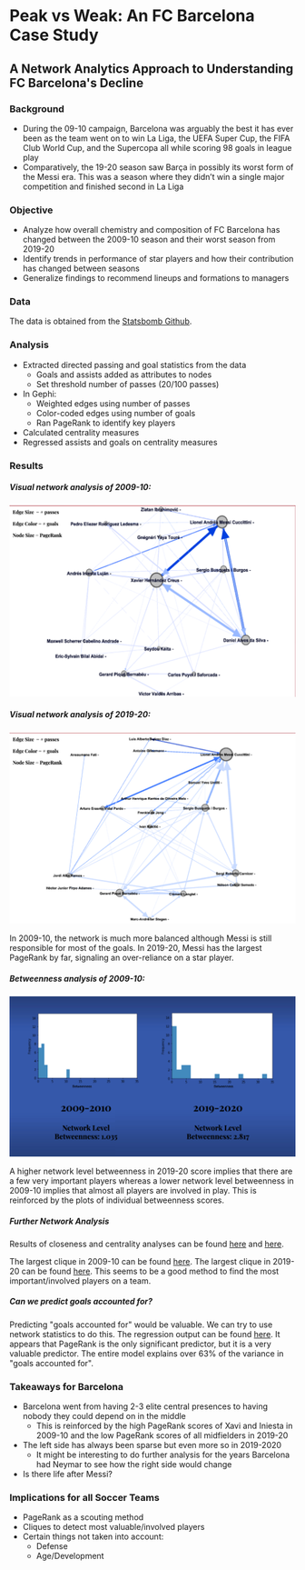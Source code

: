 # Peak vs Weak: An FC Barcelona Case Study

## A Network Analytics Approach to Understanding FC Barcelona's Decline

### Background

* During the 09-10 campaign, Barcelona was arguably the best it has ever been as the team went on to win La Liga, the UEFA Super Cup, the FIFA Club World Cup, and the Supercopa all while scoring 98 goals in league play
* Comparatively, the 19-20 season saw Barça in possibly its worst form of the Messi era. This was a season where they didn’t win a single major competition and finished second in La Liga

### Objective

* Analyze how overall chemistry and composition of FC Barcelona has changed between the 2009-10 season and their worst season from 2019-20
* Identify trends in performance of star players and how their contribution has changed between seasons
* Generalize findings to recommend lineups and formations to managers

### Data

The data is obtained from the [Statsbomb Github](https://github.com/statsbomb/open-data/tree/master/data/events).

### Analysis

* Extracted directed passing and goal statistics from the data
  * Goals and assists added as attributes to nodes
  * Set threshold number of passes (20/100 passes)
* In Gephi:
  * Weighted edges using number of passes
  * Color-coded edges using number of goals
  * Ran PageRank to identify key players 
* Calculated centrality measures
* Regressed assists and goals on centrality measures

### Results

##### Visual network analysis of 2009-10:

![Image of 2009-10 Network Analysis](img/network09.png)

##### Visual network analysis of 2019-20:

![Image of 2019-20 Network Analysis](img/network19.png)

In 2009-10, the network is much more balanced although Messi is still responsible for most of the goals. In 2019-20, Messi has the largest PageRank by far, signaling an over-reliance on a star player.

##### Betweenness analysis of 2009-10:

![Image of Betweenness Analysis](img/barca_bw.png)

A higher network level betweenness in 2019-20 score implies that there are a few very important players whereas a lower network level betweenness in 2009-10 implies that almost all players are involved in play. This is reinforced by the plots of individual betweenness scores.

##### Further Network Analysis

Results of closeness and centrality analyses can be found [here](img/barca_closeness.png) and [here](img/barca_centrality.png).

The largest clique in 2009-10 can be found [here](img/clique09.png). The largest clique in 2019-20 can be found [here](img/clique19.png). This seems to be a good method to find the most important/involved players on a team.

##### Can we predict goals accounted for?

Predicting "goals accounted for" would be valuable. We can try to use network statistics to do this. The regression output can be found [here](img/barca_regr.png). It appears that PageRank is the only significant predictor, but it is a very valuable predictor. The entire model explains over 63% of the variance in "goals accounted for".

### Takeaways for Barcelona

* Barcelona went from having 2-3 elite central presences to having nobody they could depend on in the middle
  * This is reinforced by the high PageRank scores of Xavi and Iniesta in 2009-10 and the low PageRank scores of all midfielders in 2019-20
* The left side has always been sparse but even more so in 2019-2020
  * It might be interesting to do further analysis for the years Barcelona had Neymar to see how the right side would change
* Is there life after Messi?

### Implications for all Soccer Teams

* PageRank as a scouting method
* Cliques to detect most valuable/involved players
* Certain things not taken into account:
  * Defense
  * Age/Development



